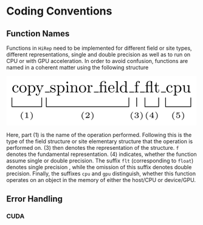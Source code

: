 # Coding Conventions

## Function Names

Functions in `HiRep` need to be implemented for different field or site types, different representations, single and double precision as well as to run on CPU or with GPU acceleration. In order to avoid confusion, functions are named in a coherent matter using the following structure

![](../img/development_notes/naming_conventions/1.png)

Here, part (1) is the name of the operation performed. Following this is the type of the field structure or site elementary structure that the operation is performed on. (3) then denotes the representation of the structure. `f` denotes the fundamental representation. (4) indicates, whether the function assume single or double precision. The suffix `flt` (corresponding to `float`) denotes single precision , while the omission of this suffix denotes double precision. Finally, the suffixes `cpu` and `gpu` distinguish, whether this function operates on an object in the memory of either the host/CPU or device/GPU.

## Error Handling

### CUDA 